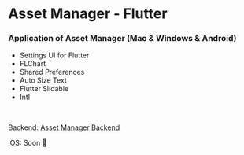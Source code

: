 # Asset Manager - Flutter

### Application of Asset Manager (Mac & Windows & Android)

<ul>
    <li> Settings UI for Flutter
    <li> FLChart
    <li> Shared Preferences
    <li> Auto Size Text
    <li> Flutter Slidable
    <li> Intl
</ul>

&nbsp;

Backend: [Asset Manager Backend](https://github.com/MrNtlu/Asset-Manager)

iOS: Soon :pray:
